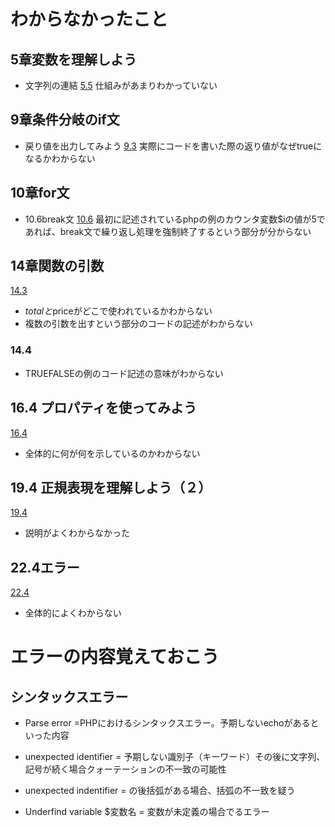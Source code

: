 # わからなかったこと

## 5章変数を理解しよう
- 文字列の連結
[5.5](https://terakoya.sejuku.net/programs/76/chapters/904#5.5-%E5%A4%89%E6%95%B0%E3%82%92%E4%BD%BF%E3%81%A3%E3%81%A6%E6%95%B0%E5%80%A4%E3%81%AE%E8%A8%88%E7%AE%97%E3%82%84%E6%96%87%E5%AD%97%E5%88%97%E3%81%AE%E9%80%A3%E7%B5%90%E3%82%92%E3%81%97%E3%81%A6%E3%81%BF%E3%82%88%E3%81%86)
仕組みがあまりわかっていない

## 9章条件分岐のif文
- 戻り値を出力してみよう
[9.3](https://terakoya.sejuku.net/programs/76/chapters/907#9.3-if%E6%96%87%E3%81%AE%E6%9B%B8%E3%81%8D%E6%96%B9)
実際にコードを書いた際の返り値がなぜtrueになるかわからない

## 10章for文
- 10.6break文
[10.6](https://terakoya.sejuku.net/programs/76/chapters/909#10.6-break%E6%96%87)
最初に記述されているphpの例のカウンタ変数$iの値が5であれば、break文で繰り返し処理を強制終了するという部分が分からない

## 14章関数の引数
[14.3](https://terakoya.sejuku.net/programs/76/chapters/913#14.3-%E5%BC%95%E6%95%B0%E3%81%A8%E3%81%AF)
- $totalと$priceがどこで使われているかわからない
- 複数の引数を出すという部分のコードの記述がわからない

### 14.4
- TRUEFALSEの例のコード記述の意味がわからない

## 16.4 プロパティを使ってみよう
[16.4](https://terakoya.sejuku.net/programs/76/chapters/915#16.4-%E3%83%97%E3%83%AD%E3%83%91%E3%83%86%E3%82%A3)
- 全体的に何が何を示しているのかわからない

## 19.4 正規表現を理解しよう（２）
[19.4](https://terakoya.sejuku.net/programs/76/chapters/918#19.4-preg_replace()%EF%BC%9A%E4%B8%80%E8%87%B4%E3%81%97%E3%81%9F%E6%96%87%E5%AD%97%E5%88%97%E3%82%92%E4%BB%96%E3%81%AE%E6%96%87%E5%AD%97%E5%88%97%E3%81%AB%E7%BD%AE%E6%8F%9B%E3%81%99%E3%82%8B)

- 説明がよくわからなかった

## 22.4エラー
[22.4](https://terakoya.sejuku.net/programs/76/chapters/1969#22.4-%E3%82%A8%E3%83%A9%E3%83%BC%E3%83%AD%E3%82%B0%E3%81%AE%E5%87%BA%E5%8A%9B)
- 全体的によくわからない

## 
# エラーの内容覚えておこう
## シンタックスエラー
- Parse error =PHPにおけるシンタックスエラー。予期しないechoがあるといった内容

- unexpected identifier = 予期しない識別子（キーワード）その後に文字列、記号が続く場合クォーテーションの不一致の可能性

- unexpected indentifier = の後括弧がある場合、括弧の不一致を疑う

- Underfind variable $変数名 = 変数が未定義の場合でるエラー
　